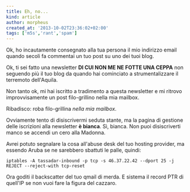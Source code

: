 ```yaml
---
title: Eh, no...
kind: article
author: morpheus
created_at: '2013-10-02T23:36:02+02:00'
tags: ['m5s','rant','spam']
---
```


Ok, ho incautamente consegnato alla tua persona il mio indirizzo email quando
secoli fa commentai un tuo post su uno dei tuoi blog.

Ok, ti sei fatto una newsletter **DI CUI NON ME NE FOTTE UNA CEPPA** non
seguendo più il tuo blog da quando hai cominciato a strumentalizzare il
terremoto dell'Aquila.

Non tanto ok, mi hai iscritto a tradimento a questa newsletter e mi ritrovo
improvvisamente un post filo-grillino nella mia mailbox.

Ribadisco: roba filo-grillina *nella mia mailbox*.

Ovviamente tento di disiscrivermi seduta stante, ma la pagina di gestione
delle iscrizioni alla newsletter **è bianca**. Sì, bianca. Non puoi
disiscriverti manco se accendi un cero alla Madonna.

Avrei potuto segnalare la cosa all'abuse desk del tuo hosting provider, ma
essendo Aruba se ne sarebbero sbattuti le palle, quindi:

    iptables -A tassadar-inbound -p tcp -s 46.37.22.42 --dport 25 -j REJECT --reject-with tcp-reset

Ora goditi il backscatter del tuo qmail di merda. E sistema il record PTR di
quell'IP se non vuoi fare la figura del cazzaro.
